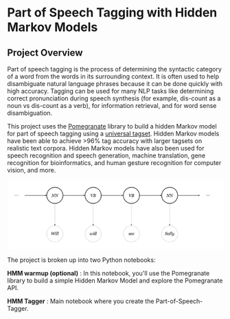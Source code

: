 # Part of Speech Tagging with Hidden Markov Models
 
## Project Overview

Part of speech tagging is the process of determining the syntactic category of a word from the words in its surrounding context. It is often used to help disambiguate natural language phrases because it can be done quickly with high accuracy. Tagging can be used for many NLP tasks like determining correct pronunciation during speech synthesis (for example, dis-count as a noun vs dis-count as a verb), for information retrieval, and for word sense disambiguation.

This project uses the [Pomegranate](https://github.com/jmschrei/pomegranate) library to build a hidden Markov model for part of speech tagging using a [universal tagset](http://www.petrovi.de/data/universal.pdf). Hidden Markov models have been able to achieve >96% tag accuracy with larger tagsets on realistic text corpora. Hidden Markov models have also been used for speech recognition and speech generation, machine translation, gene recognition for bioinformatics, and human gesture recognition for computer vision, and more.

<p align="center">
  <img src="./_post-hmm.png"/>
</p>

The project is broken up into two Python notebooks:

__HMM warmup (optional)__ : In this notebook, you'll use the Pomegranate library to build a simple Hidden Markov Model and explore the Pomegranate API.

__HMM Tagger__ : Main notebook where you create the Part-of-Speech-Tagger.
